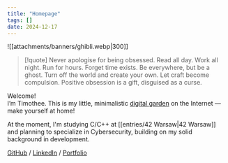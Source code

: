 ```yaml
---
title: "Homepage"
tags: []
date: 2024-12-17
---
```


![[attachments/banners/ghibli.webp|300]]

> [!quote]
> Never apologise for being obsessed. Read all day. Work all night. Run for hours. Forget time exists. Be everywhere, but be a ghost. Turn off the world and create your own. Let craft become compulsion. Positive obsession is a gift, disguised as a curse.

Welcome! <br/>
I’m Timothee. This is my little, minimalistic [digital garden](https://jzhao.xyz/posts/networked-thought) on the Internet — make yourself at home!

At the moment, I'm studying C/C++ at [[entries/42 Warsaw|42 Warsaw]] and planning to specialize in Cybersecurity, building on my solid background in development.

[GitHub](https://github.com/devnyxie) / [LinkedIn](https://www.linkedin.com/in/talmkg) / [Portfolio](https://www.devnyxie.com/projects)
